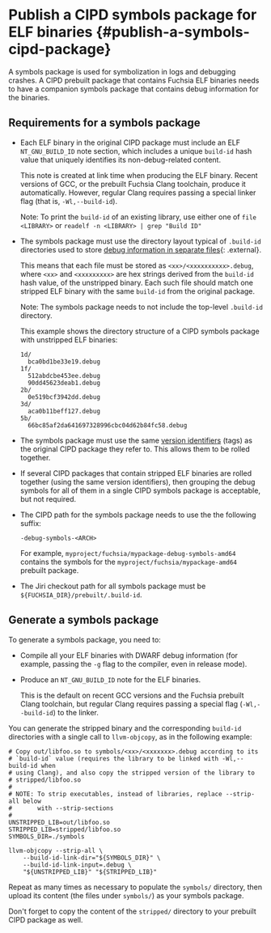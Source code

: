 # Publish a CIPD symbols package for ELF binaries {#publish-a-symbols-cipd-package}
A symbols package is used for symbolization in logs and
debugging crashes. A CIPD prebuilt package that contains Fuchsia ELF binaries
needs to have a companion symbols package that contains debug information for
the binaries.

## Requirements for a symbols package

*   Each ELF binary in the original CIPD package must include
    an ELF `NT_GNU_BUILD_ID` note section, which includes a unique `build-id`
    hash value that uniquely identifies its non-debug-related content.

    This note is created at link time when producing the ELF binary. Recent
    versions of GCC, or the prebuilt Fuchsia Clang toolchain, produce it
    automatically. However, regular Clang requires passing a special linker
    flag (that is, `-Wl,--build-id`).

    Note: To print the `build-id` of an existing library, use either one of
    `file <LIBRARY>` or
    `readelf -n <LIBRARY> | grep "Build ID"`

*   The symbols package must use the directory layout typical of `.build-id`
    directories used to store
    [debug information in separate files](https://sourceware.org/gdb/current/onlinedocs/gdb/Separate-Debug-Files.html){: .external}.

    This means that each file must be stored as `<xx>/<xxxxxxxxxx>.debug`,
    where `<xx>` and `<xxxxxxxxx>` are hex strings derived from the `build-id`
    hash value, of the unstripped binary. Each such file should match one
    stripped ELF binary with the same `build-id` from the original package.

    Note: The symbols package needs to not include the top-level `.build-id`
    directory.

    This example shows the directory structure of a CIPD symbols package with
    unstripped ELF binaries:

    ```none
    1d/
      bca0bd1be33e19.debug
    1f/
      512abdcbe453ee.debug
      90dd45623deab1.debug
    2b/
      0e519bcf3942dd.debug
    3d/
      aca0b11beff127.debug
    5b/
      66bc85af2da641697328996cbc04d62b84fc58.debug
    ```

*   The symbols package must use the same
    [version identifiers](/docs/development/prebuilt_packages/publish_prebuilt_packages_to_cipd.md#set-cipd-package-versioning)
    (tags) as the original CIPD package they refer to. This allows them to
    be rolled together.

*   If several CIPD packages that contain stripped ELF binaries are rolled
    together (using the same version identifiers), then grouping the debug
    symbols for all of them in a single CIPD symbols package is acceptable,
    but not required.

*   The CIPD path for the symbols package needs to use the
    the following suffix:

    ```none
    -debug-symbols-<ARCH>
    ```

    For example,
    `myproject/fuchsia/mypackage-debug-symbols-amd64` contains the symbols
    for the `myproject/fuchsia/mypackage-amd64` prebuilt package.

*   The Jiri checkout path for all symbols package must be
    `${FUCHSIA_DIR}/prebuilt/.build-id`.

## Generate a symbols package

To generate a symbols package, you need to:

*   Compile all your ELF binaries with DWARF debug information (for example,
    passing the `-g` flag to the compiler, even in release mode).

*   Produce an `NT_GNU_BUILD_ID` note for the ELF binaries.

    This is the default on recent GCC versions and the Fuchsia prebuilt
    Clang toolchain, but regular Clang requires passing a special flag
    (`-Wl,--build-id`) to the linker.

You can generate the stripped binary and the corresponding
`build-id` directories with a single call to `llvm-objcopy`, as in the
following example:

```none
# Copy out/libfoo.so to symbols/<xx>/<xxxxxxx>.debug according to its
# `build-id` value (requires the library to be linked with -Wl,--build-id when
# using Clang), and also copy the stripped version of the library to
# stripped/libfoo.so
#
# NOTE: To strip executables, instead of libraries, replace --strip-all below
#       with --strip-sections
#
UNSTRIPPED_LIB=out/libfoo.so
STRIPPED_LIB=stripped/libfoo.so
SYMBOLS_DIR=./symbols

llvm-objcopy --strip-all \
    --build-id-link-dir="${SYMBOLS_DIR}" \
    --build-id-link-input=.debug \
    "${UNSTRIPPED_LIB}" "${STRIPPED_LIB}"
```

Repeat as many times as necessary to populate the `symbols/` directory,
then upload its content (the files under `symbols/`) as your symbols package.

Don't forget to copy the content of the `stripped/` directory to your
prebuilt CIPD package as well.

